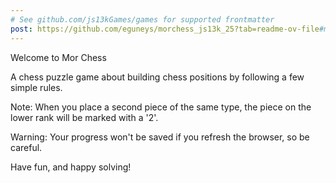 ```yaml
---
# See github.com/js13kGames/games for supported frontmatter
post: https://github.com/eguneys/morchess_js13k_25?tab=readme-ov-file#mor-chess
---
```

Welcome to Mor Chess

A chess puzzle game about building chess positions by following a few simple rules.

Note: When you place a second piece of the same type, the piece on the lower rank will be marked with a '2'.

Warning: Your progress won't be saved if you refresh the browser, so be careful.

Have fun, and happy solving!